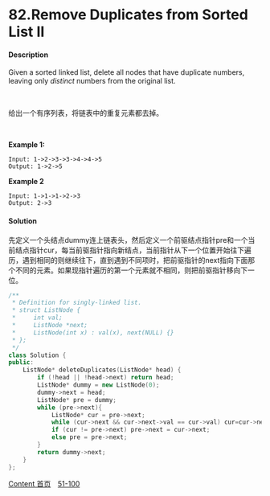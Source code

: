 # 82.Remove Duplicates from Sorted List II

#### Description

Given a sorted linked list, delete all nodes that have duplicate numbers, leaving only *distinct* numbers from the original list.

<br>

给出一个有序列表，将链表中的重复元素都去掉。

<br>

**Example 1:**

```
Input: 1->2->3->3->4->4->5
Output: 1->2->5
```

**Example 2**

```
Input: 1->1->1->2->3
Output: 2->3
```



#### Solution

先定义一个头结点dummy连上链表头，然后定义一个前驱结点指针pre和一个当前结点指针cur，每当前驱指针指向新结点，当前指针从下一个位置开始往下遍历，遇到相同的则继续往下，直到遇到不同项时，把前驱指针的next指向下面那个不同的元素。如果现指针遍历的第一个元素就不相同，则把前驱指针移向下一位。


```c++
/**
 * Definition for singly-linked list.
 * struct ListNode {
 *     int val;
 *     ListNode *next;
 *     ListNode(int x) : val(x), next(NULL) {}
 * };
 */
class Solution {
public:
    ListNode* deleteDuplicates(ListNode* head) {
        if (!head || !head->next) return head;
        ListNode* dummy = new ListNode(0);
        dummy->next = head;
        ListNode* pre = dummy;
        while (pre->next){
            ListNode* cur = pre->next;
            while (cur->next && cur->next->val == cur->val) cur=cur->next;
            if (cur != pre->next) pre->next = cur->next;
            else pre = pre->next;
        }
        return dummy->next;
    }
};

```



[Content   首页](../README.md)&emsp;[51-100](../51-100.md)

